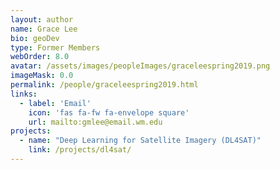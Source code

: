 ```yaml
---
layout: author
name: Grace Lee
bio: geoDev
type: Former Members
webOrder: 8.0
avatar: /assets/images/peopleImages/graceleespring2019.png
imageMask: 0.0
permalink: /people/graceleespring2019.html 
links:
  - label: 'Email'
    icon: 'fas fa-fw fa-envelope square'
    url: mailto:gmlee@email.wm.edu
projects:
  - name: "Deep Learning for Satellite Imagery (DL4SAT)"
    link: /projects/dl4sat/
---
```

